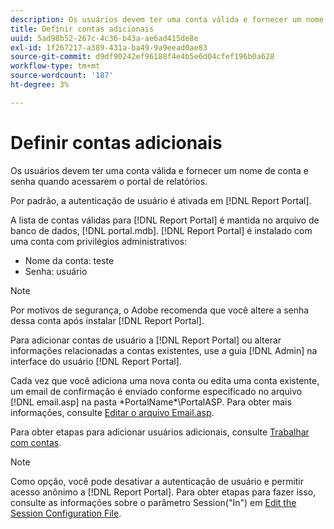 ```yaml
---
description: Os usuários devem ter uma conta válida e fornecer um nome de conta e senha quando acessarem o portal de relatórios.
title: Definir contas adicionais
uuid: 5ad98b52-267c-4c36-b43a-ae6ad415de8e
exl-id: 1f267217-a389-431a-ba49-9a9eead0ae83
source-git-commit: d9df90242ef96188f4e4b5e6d04cfef196b0a628
workflow-type: tm+mt
source-wordcount: '187'
ht-degree: 3%

---
```


# Definir contas adicionais

Os usuários devem ter uma conta válida e fornecer um nome de conta e senha quando acessarem o portal de relatórios.

Por padrão, a autenticação de usuário é ativada em [!DNL Report Portal].

A lista de contas válidas para [!DNL Report Portal] é mantida no arquivo de banco de dados, [!DNL portal.mdb]. [!DNL Report Portal] é instalado com uma conta com privilégios administrativos:

* Nome da conta: teste
* Senha: usuário

>[!NOTE]
>
>Por motivos de segurança, o Adobe recomenda que você altere a senha dessa conta após instalar [!DNL Report Portal].

Para adicionar contas de usuário a [!DNL Report Portal] ou alterar informações relacionadas a contas existentes, use a guia [!DNL Admin] na interface do usuário [!DNL Report Portal].

Cada vez que você adiciona uma nova conta ou edita uma conta existente, um email de confirmação é enviado conforme especificado no arquivo [!DNL email.asp] na pasta \*PortalName*\PortalASP. Para obter mais informações, consulte [Editar o arquivo Email.asp](../../../home/c-rpt-oview/c-install-rpt-port/t-email-file.md#task-d9f4f306d38e435aa7effab3d94f690b).

Para obter etapas para adicionar usuários adicionais, consulte [Trabalhar com contas](../../../home/c-rpt-oview/c-admin-rpt/c-work-accts/c-work-accts.md#concept-c933a1940bda4a3489d61d8af315e45d).

>[!NOTE]
>
>Como opção, você pode desativar a autenticação de usuário e permitir acesso anônimo a [!DNL Report Portal]. Para obter etapas para fazer isso, consulte as informações sobre o parâmetro Session(&quot;In&quot;) em [Edit the Session Configuration File](../../../home/c-rpt-oview/c-install-rpt-port/t-edit-sess-config-file.md#task-cf11c3a780bd4936afd3f64a6b30afc7).

